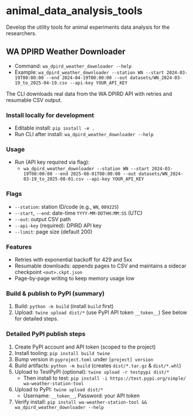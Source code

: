 # animal_data_analysis_tools
Develop the utility tools for animal experiments data analysis for the researchers.

## WA DPIRD Weather Downloader
- Command: `wa_dpird_weather_downloader --help`
- Example: `wa_dpird_weather_downloader --station WN --start 2024-03-19T00:00:00 --end 2024-04-19T00:00:00 --out datasets/WN_2024-03-19_to_2025-04-19.csv --api-key YOUR_API_KEY`

The CLI downloads real data from the WA DPIRD API with retries and resumable CSV output.

### Install locally for development
- Editable install: `pip install -e .`
- Run CLI after install: `wa_dpird_weather_downloader --help`

### Usage
- Run (API key required via flag):
  - `wa_dpird_weather_downloader --station WN --start 2024-03-19T00:00:00 --end 2025-08-01T00:00:00 --out datasets/WN_2024-03-19_to_2025-08-01.csv --api-key YOUR_API_KEY`

### Flags
- `--station`: station ID/code (e.g., `WN`, `009225`)
- `--start`, `--end`: date-time `YYYY-MM-DDTHH:MM:SS` (UTC)
- `--out`: output CSV path
- `--api-key` (required): DPIRD API key
- `--limit`: page size (default 200)

### Features
- Retries with exponential backoff for 429 and 5xx
- Resumable downloads: appends pages to CSV and maintains a sidecar checkpoint `<out>.ckpt.json`
- Page-by-page writing to keep memory usage low

### Build & publish to PyPI (summary)
1) Build: `python -m build` (install `build` first)
2) Upload: `twine upload dist/*` (use PyPI API token `__token__`)
See below for detailed steps.

### Detailed PyPI publish steps
1. Create PyPI account and API token (scoped to the project)
2. Install tooling: `pip install build twine`
3. Bump version in `pyproject.toml` under `[project] version`
4. Build artifacts: `python -m build` (creates `dist/*.tar.gz` & `dist/*.whl`)
5. Upload to TestPyPI (optional): `twine upload -r testpypi dist/*`
   - Then install to test: `pip install -i https://test.pypi.org/simple/ wa-weather-station-tool`
6. Upload to PyPI: `twine upload dist/*`
   - Username: `__token__`, Password: your API token
7. Verify install: `pip install wa-weather-station-tool && wa_dpird_weather_downloader --help`
